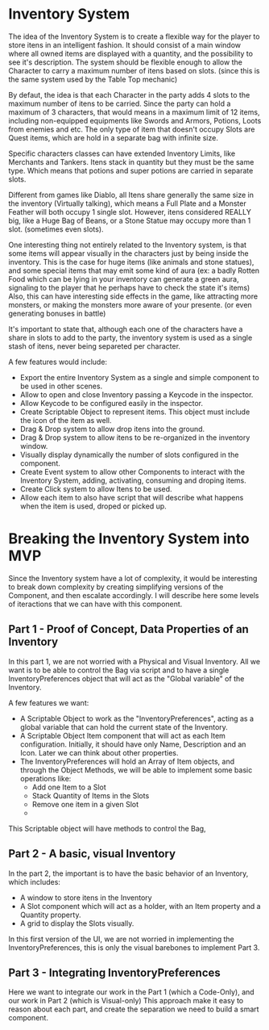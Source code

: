 # Inventory System

The idea of the Inventory System is to create a flexible way for the player to store itens in an intelligent fashion.
It should consist of a main window where all owned items are displayed with a quantity, and the possibility to see it's description.
The system should be flexible enough to allow the Character to carry a maximum number of itens based on slots. (since this is the same system used by the Table Top mechanic)

By defaut, the idea is that each Character in the party adds 4 slots to the maximum number of itens to be carried.
Since the party can hold a maximum of 3 characters, that would means in a maximum limit of 12 items, including non-equipped equipments like Swords and Armors, Potions, Loots from enemies and etc.
The only type of item that doesn't occupy Slots are Quest items, which are hold in a separate bag with infinite size.

Specific characters classes can have extended Inventory Limits, like Merchants and Tankers.
Itens stack in quantity but they must be the same type. Which means that potions and super potions are carried in separate slots.

Different from games like Diablo, all Itens share generally the same size in the inventory (Virtually talking), 
which means a Full Plate and a Monster Feather will both occupy 1 single slot.
However, itens considered REALLY big, like a Huge Bag of Beans, or a Stone Statue may occupy more than 1 slot. (sometimes even slots).

One interesting thing not entirely related to the Inventory system, is that some items will appear visually in the characters just by being inside the inventory.
This is the case for huge items (like animals and stone statues), and some special items that may emit some kind of aura 
(ex: a badly Rotten Food which can be lying in your inventory can generate a green aura, signaling to the player that he perhaps have to check the state it's items)
Also, this can have interesting side effects in the game, like attracting more monsters, or making the monsters more aware of your presente. (or even generating bonuses in battle)

It's important to state that, although each one of the characters have a share in slots to add to the party, the inventory system is used as a single stash of itens, never being separeted per character.
 
A few features would include:

- Export the entire Inventory System as a single and simple component to be used in other scenes.
- Allow to open and close Inventory passing a Keycode in the inspector.
- Allow Keycode to be configured easily in the inspector.
- Create Scriptable Object to represent items. This object must include the icon of the item as well.
- Drag & Drop system to allow drop itens into the ground.
- Drag & Drop system to allow itens to be re-organized in the inventory window.
- Visually display dynamically the number of slots configured in the component.
- Create Event system to allow other Components to interact with the Inventory System, adding, activating, consuming and droping items.
- Create Click system to allow Itens to be used.
- Allow each item to also have script that will describe what happens when the item is used, droped or picked up.

# Breaking the Inventory System into MVP

Since the Inventory system have a lot of complexity, it would be interesting to break down complexity by creating simplifying versions of the Component, and then escalate accordingly.
I will describe here some levels of iteractions that we can have with this component.

## Part 1 - Proof of Concept, Data Properties of an Inventory

In this part 1, we are not worried with a Physical and Visual Inventory.
All we want is to be able to control the Bag via script and to have a single InventoryPreferences object that will act as the "Global variable" of the Inventory.

A few features we want:

- A Scriptable Object to work as the "InventoryPreferences", acting as a global variable that can hold the current state of the Inventory.
- A Scriptable Object Item component that will act as each Item configuration. Initially, it should have only Name, Description and an Icon. Later we can think about other properties.
- The InventoryPreferences will hold an Array of Item objects, and through the Object Methods, we will be able to implement some basic operations like:
  - Add one Item to a Slot
  - Stack Quantity of Items in the Slots
  - Remove one item in a given Slot
  - 

This Scriptable object will have methods to control the Bag, 

## Part 2 - A basic, visual Inventory

In the part 2, the important is to have the basic behavior of an Inventory, which includes:

- A window to store itens in the Inventory
- A Slot component which will act as a holder, with an Item property and a Quantity property.
- A grid to display the Slots visually.

In this first version of the UI, we are not worried in implementing the InventoryPreferences, this is only the visual barebones to implement Part 3.

## Part 3 - Integrating InventoryPreferences

Here we want to integrate our work in the Part 1 (which a Code-Only), and our work in Part 2 (which is Visual-only)
This approach make it easy to reason about each part, and create the separation we need to build a smart component.
